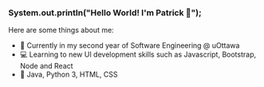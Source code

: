 ### System.out.println("Hello World! I'm Patrick 👋");

Here are some things about me:

- 🏫 Currently in my second year of Software Engineering @ uOttawa
- 💻 Learning to new UI development skills such as Javascript, Bootstrap, Node and React
- 💬 Java, Python 3, HTML, CSS
